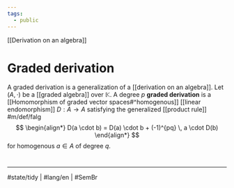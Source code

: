 ```yaml
---
tags:
  - public
---
```

[[Derivation on an algebra]]
# Graded derivation

A graded derivation is a generalization of a [[derivation on an algebra]].
Let $(A, \cdot)$ be a [[graded algebra]] over $\mathbb{K}$.
A degree $p$ **graded derivation** is a [[Homomorphism of graded vector spaces#^homogenous]] [[linear endomorphism]] $D : A \to A$ satisfying the generalized [[product rule]] #m/def/falg 
$$
\begin{align*}
D(a \cdot b) = D(a) \cdot b + (-1)^{pq} \, a \cdot D(b)
\end{align*}
$$
for homogenous $a \in A$ of degree $q$.

#
---
#state/tidy | #lang/en | #SemBr
